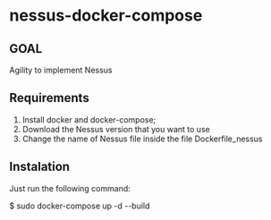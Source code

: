 # nessus-docker-compose

## GOAL

Agility to implement Nessus

## Requirements

1. Install docker and docker-compose;
2. Download the Nessus version that you want to use
3. Change the name of Nessus file inside the file Dockerfile_nessus

## Instalation

Just run the following command:

$ sudo docker-compose up -d --build
